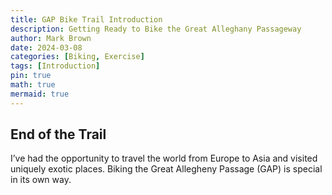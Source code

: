 ```yaml
---
title: GAP Bike Trail Introduction
description: Getting Ready to Bike the Great Alleghany Passageway
author: Mark Brown
date: 2024-03-08
categories: [Biking, Exercise]
tags: [Introduction]
pin: true
math: true
mermaid: true
---
```


## End of the Trail

I’ve had the opportunity to travel the world from Europe to Asia and visited uniquely exotic places.  Biking the Great Allegheny Passage (GAP) is special in its own way. 